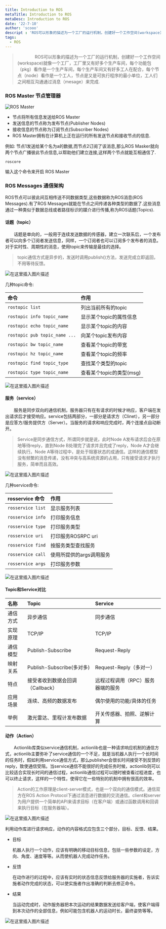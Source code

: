 ```yaml
---
title: Introduction to ROS
metaTitle: Introduction to ROS
metaDesc: Introduction to ROS
date: '22-7-10'
author: 'scooo'
descript : 'ROS可以形象的描述为一个工厂的运行机制，创建好一个工作空间(workspace)就像一个工厂，工厂里又有好多个生产车间，每个功能包（pkg）看作是一个生产车间，每个生产车间又有好多工人在配合，每个节点（node）看作是一个工人，节点是又是可执行程序的最小单位，工人们之间相互沟通通过消息（mesage）来完成. '
tags:
  - ROS
---
```




> 　　　　ROS可以形象的描述为一个工厂的运行机制，创建好一个工作空间(workspace)就像一个工厂，工厂里又有好多个生产车间，每个功能包（pkg）看作是一个生产车间，每个生产车间又有好多工人在配合，每个节点（node）看作是一个工人，节点是又是可执行程序的最小单位，工人们之间相互沟通通过消息（mesage）来完成.

### ROS Master 节点管理器

![ROS Master](https://img-blog.csdnimg.cn/20200729170450220.png?x-oss-process=image/watermark,type_ZmFuZ3poZW5naGVpdGk,shadow_10,text_aHR0cHM6Ly9ibG9nLmNzZG4ubmV0L0pha2VYWQ==,size_16,color_FFFFFF,t_70)


- 节点将所有信息发送给ROS Master
- 发送信息的节点称为发布节点(Publisher Nodes)
- 接收信息的节点称为订阅节点(Subscriber Nodes)
- ROS Master拥有在计算机上正在运行的所有发送节点和接收节点的信息.

例如: 节点1发送给某个名为a的数据,而节点2订阅了该消息,那么ROS Masker就向两个节点广播彼此节点信息,以帮助他们建立连接,这样两个节点就能互相通信了.

```
roscore
```

输入这个命令来开启 ROS Master

### ROS Messages 通信架构

ROS节点可以彼此间互相传送不同数据类型,这些数据称为ROS消息(ROS Messages).有了ROS Messages就能在节点之间传递各种类型的数据了.这些消息通过一种类似于数据总线或者路径标识的媒介进行传播,称为ROS话题(Topics).



#### 话题（topic）

　　话题是单向的，一般用于连续发送数据的传感器，建立一次联系后，一个发布者可以向多个订阅者发送信息，同样，一个订阅者也可以订阅多个发布者的消息。对于实时性、周期性的消息，使用topic来传输是最佳的选择。

> topic通信方式是异步的，发送时调用publish()方法，发送完成立即返回，不用等待反馈。

![在这里插入图片描述](https://img-blog.csdnimg.cn/20200729170511683.png?x-oss-process=image/watermark,type_ZmFuZ3poZW5naGVpdGk,shadow_10,text_aHR0cHM6Ly9ibG9nLmNzZG4ubmV0L0pha2VYWQ==,size_16,color_FFFFFF,t_70)


几种topic命令:

| 命令                          | 作用                     |
| :---------------------------- | :----------------------- |
| `rostopic list`               | 列出当前所有的topic      |
| `rostopic info topic_name`    | 显示某个topic的属性信息  |
| `rostopic echo topic_name`    | 显示某个topic的内容      |
| `rostopic pub topic_name ...` | 向某个topic发布内容      |
| `rostopic bw topic_name`      | 查看某个topic的带宽      |
| `rostopic hz topic_name`      | 查看某个topic的频率      |
| `rostopic find topic_type`    | 查找某个类型的topic      |
| `rostopic type topic_name`    | 查看某个topic的类型(msg) |

![在这里插入图片描述](https://img-blog.csdnimg.cn/20200729170522144.png)




#### 服务（service）

　　服务是同步双向的通信机制，服务器只有在有请求的时候才响应，客户端在发出请求后才接受响应。service包括两部分，一部分是请求方（Clinet），另一部分是应答方/服务提供方（Server）。当服务的请求和响应完成时，两个连接点自动断开。

> Service是同步通信方式，所谓同步就是说，此时Node A发布请求后会在原地等待reply，直到Node B处理完了请求并且完成了reply，Node A才会继续执行。Node A等待过程中，是处于阻塞状态的成通信。这样的通信模型没有频繁的消息传递，没有冲突与高系统资源的占用，只有接受请求才执行服务，简单而且高效。

![在这里插入图片描述](https://img-blog.csdnimg.cn/20200729170536455.png?x-oss-process=image/watermark,type_ZmFuZ3poZW5naGVpdGk,shadow_10,text_aHR0cHM6Ly9ibG9nLmNzZG4ubmV0L0pha2VYWQ==,size_16,color_FFFFFF,t_70)


几种service命令:

| rosservice 命令   | 作用                     |
| :---------------- | :----------------------- |
| `rosservice list` | 显示服务列表             |
| `rosservice info` | 打印服务信息             |
| `rosservice type` | 打印服务类型             |
| `rosservice uri`  | 打印服务ROSRPC uri       |
| `rosservice find` | 按服务类型查找服务       |
| `rosservice call` | 使用所提供的args调用服务 |
| `rosservice args` | 打印服务参数             |

![在这里插入图片描述](https://img-blog.csdnimg.cn/20200729170549247.png)


#### Topic和Service对比

| 名称     | Topic                            | Service                           |
| :------- | :------------------------------- | :-------------------------------- |
| 通信方式 | 异步通信                         | 同步通信                          |
| 实现原理 | TCP/IP                           | TCP/IP                            |
| 通信模型 | Publish-Subscribe                | Request-Reply                     |
| 映射关系 | Publish-Subscribe(多对多)        | Request-Reply（多对一）           |
| 特点     | 接受者收到数据会回调（Callback） | 远程过程调用（RPC）服务器端的服务 |
| 应用场景 | 连续、高频的数据发布             | 偶尔使用的功能/具体的任务         |
| 举例     | 激光雷达、里程计发布数据         | 开关传感器、拍照、逆解计算        |



#### 动作（Action）

　　Actionlib库类似service通信机制，actionlib也是一种请求响应机制的通信方式，actionlib主要弥补了service通信的一个不足，就是当机器人执行一个长时间的任务时，假如利用service通信方式，那么publisher会很长时间接受不到反馈的reply，致使通信受阻。当service通信不能很好的完成任务时候，actionlib则可以比较适合实现长时间的通信过程，actionlib通信过程可以随时被查看过程进度，也可以终止请求，这样的一个特性，使得它在一些特别的机制中拥有很高的效率。

> Action的工作原理是client-server模式，也是一个双向的通信模式。通信双方在ROS Action Protocol下通过消息进行数据的交流通信。client和server为用户提供一个简单的API来请求目标（在客户端）或通过函数调用和回调来执行目标（在服务器端）。

![在这里插入图片描述](https://img-blog.csdnimg.cn/20200729170600800.png?x-oss-process=image/watermark,type_ZmFuZ3poZW5naGVpdGk,shadow_10,text_aHR0cHM6Ly9ibG9nLmNzZG4ubmV0L0pha2VYWQ==,size_16,color_FFFFFF,t_70)


利用动作库进行请求响应，动作的内容格式应包含三个部分，目标、反馈、结果。

- 目标

  机器人执行一个动作，应该有明确的移动目标信息，包括一些参数的设定，方向、角度、速度等等。从而使机器人完成动作任务。

- 反馈

  在动作进行的过程中，应该有实时的状态信息反馈给服务器的实施者，告诉实施者动作完成的状态，可以使实施者作出准确的判断去修正命令。

- 结果

  当运动完成时，动作服务器把本次运动的结果数据发送给客户端，使客户端得到本次动作的全部信息，例如可能包含机器人的运动时长，最终姿势等等。

![在这里插入图片描述](https://img-blog.csdnimg.cn/20200729170611147.png?x-oss-process=image/watermark,type_ZmFuZ3poZW5naGVpdGk,shadow_10,text_aHR0cHM6Ly9ibG9nLmNzZG4ubmV0L0pha2VYWQ==,size_16,color_FFFFFF,t_70)

